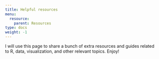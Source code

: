 ```yaml
---
title: Helpful resources
menu:
  resource:
    parent: Resources
type: docs
weight: -1
---
```


I will use this page to share a bunch of extra resources and guides related to R, data, visualization, and other relevant topics. Enjoy!
